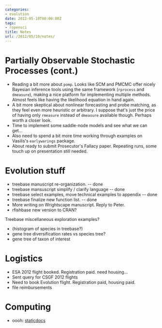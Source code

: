 ```yaml
---
categories:
- evolution
date: 2012-05-10T00:00:00Z
tags:
- ropensci
title: Notes
url: /2012/05/10/notes/
---
```


Partially Observable Stochastic Processes (cont.)
=========================================

- Reading a bit more about `pomp`.  Looks like SCM and PMCMC offer nicely Bayesian inference tools using the same framework (`rprocess` and `dmeasure`), making a nice platform for implementing multiple methods. Almost feels like having the likelihood equation in hand again. 
- A bit more skeptical about nonlinear forecasting and  probe matching, as they feel even more heuristic or arbitrary.  I suppose that's just the price of having only `rmeasure` instead of `dmeasure` available though.  Perhaps worth a closer look. 
- Time to implement some saddle-node models and see what we can get...
- Also need to spend a bit more time working through examples on Vasilis's `earlywarings` package.
- About ready to submit Prosecutor's Fallacy paper.  Repeating runs, some touch up on presentation still needed.

Evolution stuff
===============

- treebase manuscript re-organization. -- done
- treebase mansuscript simplify / clarify language -- done
- treebase select examples, move technical examples to appendix -- done
- treebase finalize new function list. -- done
- More writing on Wrightscape manuscript.  Reply to Peter.
- rfishbase new version to CRAN? 

Treebase miscellaneous exploration examples?

- (histogram of species in treebase?)
- gene tree diversification rates vs species tree?
- gene tree of taxon of interest

Logistics
=========

- ESA 2012 flight booked. Registration paid.  need housing...
- Sent query for CSGF 2012 flights
- Need to book Evolution flight.  Registration paid, housing paid. 
- file reimbursements


Computing
========

- oooh: [staticdocs](https://github.com/hadley/staticdocs)

